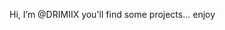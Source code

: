 Hi, I’m @DRIMIIX
you'll find some projects...
enjoy

<!---
DRIMMIIX/DRIMMIIX is a ✨ special ✨ repository because its `README.md` (this file) appears on your GitHub profile.
You can click the Preview link to take a look at your changes.
--->
